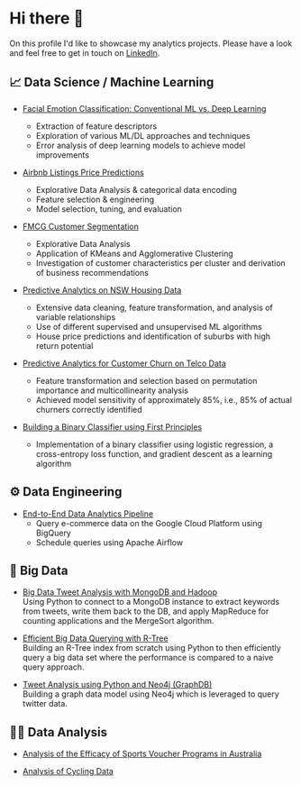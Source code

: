 # Hi there 👋
On this profile I'd like to showcase my analytics projects.
Please have a look and feel free to get in touch on [LinkedIn](https://www.linkedin.com/in/felix-rosenberger-1522761b3/).

## 📈 Data Science / Machine Learning
- [Facial Emotion Classification: Conventional ML vs. Deep Learning](https://github.com/felix-rosenberger/image-classification/tree/main)
  - Extraction of feature descriptors
  - Exploration of various ML/DL approaches and techniques
  - Error analysis of deep learning models to achieve model improvements

- [Airbnb Listings Price Predictions](https://github.com/felix-rosenberger/airbnb-price-prediction)
  - Explorative Data Analysis & categorical data encoding
  - Feature selection & engineering
  - Model selection, tuning, and evaluation
 
- [FMCG Customer Segmentation](https://github.com/felix-rosenberger/customer-segmentation/blob/main/README.md)
  - Explorative Data Analysis
  - Application of KMeans and Agglomerative Clustering
  - Investigation of customer characteristics per cluster and derivation of business recommendations
 
- [Predictive Analytics on NSW Housing Data](https://github.com/felix-rosenberger/NSW-House-Price-Prediction.git)
  - Extensive data cleaning, feature transformation, and analysis of variable relationships
  - Use of different supervised and unsupervised ML algorithms
  - House price predictions and identification of suburbs with high return potential

- [Predictive Analytics for Customer Churn on Telco Data](https://github.com/felix-rosenberger/Data-Science-Portfolio/blob/main/Portfolio%203.ipynb)
  - Feature transformation and selection based on permutation importance and multicollinearity analysis
  - Achieved model sensitivity of approximately 85%, i.e., 85% of actual churners correctly identified

- [Building a Binary Classifier using First Principles](https://github.com/felix-rosenberger/binary-classifier)
  - Implementation of a binary classifier using logistic regression, a cross-entropy loss function, and gradient descent as a learning algorithm

## ⚙️ Data Engineering
- [End-to-End Data Analytics Pipeline](https://github.com/felix-rosenberger/Data-Analytics-Pipeline)
  - Query e-commerce data on the Google Cloud Platform using BigQuery
  - Schedule queries using Apache Airflow

## 💾 Big Data
- [Big Data Tweet Analysis with MongoDB and Hadoop](https://github.com/felix-rosenberger/Tweet-Text-NLP-with-MapReduce.git) \
  Using Python to connect to a MongoDB instance to extract keywords from tweets, write them back to the DB, and apply MapReduce for counting applications and the MergeSort algorithm.

- [Efficient Big Data Querying with R-Tree](https://github.com/felix-rosenberger/R-Tree) \
  Building an R-Tree index from scratch using Python to then efficiently query a big data set where the performance is compared to a naive query approach.

- [Tweet Analysis using Python and Neo4j (GraphDB)](https://github.com/felix-rosenberger/Assignment-2-Python-and-GraphDB) \
  Building a graph data model using Neo4j which is leveraged to query twitter data.

## 👨‍💻 Data Analysis
- [Analysis of the Efficacy of Sports Voucher Programs in Australia](https://github.com/felix-rosenberger/Data-Science-Portfolio/blob/main/Portfolio%202.ipynb)

- [Analysis of Cycling Data](https://github.com/felix-rosenberger/Data-Science-Portfolio/blob/main/Portfolio%201.ipynb)


<!--
**felix-rosenberger/felix-rosenberger** is a ✨ _special_ ✨ repository because its `README.md` (this file) appears on your GitHub profile.

Here are some ideas to get you started:

- 🔭 I’m currently working on ...
- 🌱 I’m currently learning ...
- 👯 I’m looking to collaborate on ...
- 🤔 I’m looking for help with ...
- 💬 Ask me about ...
- 📫 How to reach me: ...
- 😄 Pronouns: ...
- ⚡ Fun fact: ...
-->
